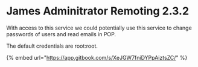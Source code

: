 # James Adminitrator Remoting 2.3.2

With access to this service we could potentially use this service to change passwords of users and read emails in POP.&#x20;

The default credentials are root:root.

{% embed url="https://app.gitbook.com/s/XeJGW7fniDYPpAiztsZC/" %}
